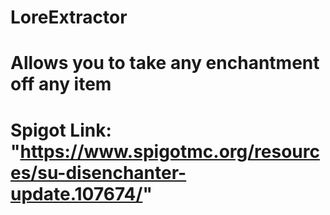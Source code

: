 # LoreExtractor
#
# Allows you to take any enchantment off any item
#
# Spigot Link: "https://www.spigotmc.org/resources/su-disenchanter-update.107674/"

